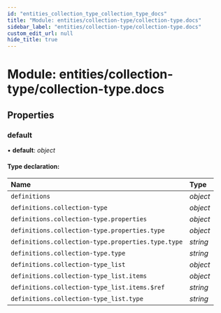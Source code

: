```yaml
---
id: "entities_collection_type_collection_type_docs"
title: "Module: entities/collection-type/collection-type.docs"
sidebar_label: "entities/collection-type/collection-type.docs"
custom_edit_url: null
hide_title: true
---
```


# Module: entities/collection-type/collection-type.docs

## Properties

### default

• **default**: *object*

#### Type declaration:

Name | Type |
:------ | :------ |
`definitions` | *object* |
`definitions.collection-type` | *object* |
`definitions.collection-type.properties` | *object* |
`definitions.collection-type.properties.type` | *object* |
`definitions.collection-type.properties.type.type` | *string* |
`definitions.collection-type.type` | *string* |
`definitions.collection-type_list` | *object* |
`definitions.collection-type_list.items` | *object* |
`definitions.collection-type_list.items.$ref` | *string* |
`definitions.collection-type_list.type` | *string* |
